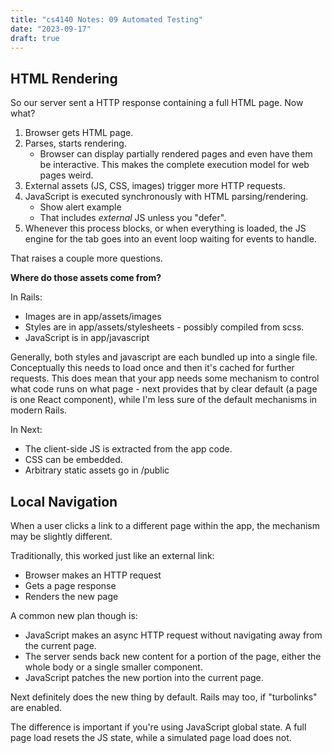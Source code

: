 ```yaml
---
title: "cs4140 Notes: 09 Automated Testing"
date: "2023-09-17"
draft: true
---
```


## HTML Rendering 

So our server sent a HTTP response containing a full HTML page. Now
what?

 1. Browser gets HTML page.
 1. Parses, starts rendering.
     - Browser can display partially rendered pages and even have
       them be interactive. This makes the complete execution model
       for web pages weird.
 1. External assets (JS, CSS, images) trigger more HTTP requests.
 1. JavaScript is executed synchronously with HTML parsing/rendering.
     - Show alert example
     - That includes *external* JS unless you "defer".
 1. Whenever this process blocks, or when everything is loaded, the JS
    engine for the tab goes into an event loop waiting for events to
    handle.

That raises a couple more questions.

**Where do those assets come from?**

In Rails:

 - Images are in app/assets/images
 - Styles are in app/assets/stylesheets - possibly compiled from scss.
 - JavaScript is in app/javascript

Generally, both styles and javascript are each bundled up into a
single file. Conceptually this needs to load once and then it's cached
for further requests. This does mean that your app needs some
mechanism to control what code runs on what page - next provides that
by clear default (a page is one React component), while I'm less sure
of the default mechanisms in modern Rails.

In Next:

 - The client-side JS is extracted from the app code.
 - CSS can be embedded.
 - Arbitrary static assets go in /public

## Local Navigation

When a user clicks a link to a different page within the app, the
mechanism may be slightly different.

Traditionally, this worked just like an external link:

 - Browser makes an HTTP request
 - Gets a page response
 - Renders the new page

A common new plan though is:

 - JavaScript makes an async HTTP request without navigating
   away from the current page.
 - The server sends back new content for a portion of the page,
   either the whole body or a single smaller component.
 - JavaScript patches the new portion into the current page.

Next definitely does the new thing by default. Rails may too,
if "turbolinks" are enabled.

The difference is important if you're using JavaScript global state. A
full page load resets the JS state, while a simulated page load does
not.


